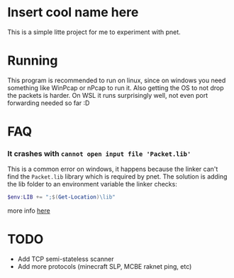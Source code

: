# Insert cool name here
This is a simple litte project for me to experiment with pnet.

# Running
This program is recommended to run on linux, since on windows you need something like WinPcap or nPcap to run it. Also getting the OS to not drop the packets is harder.
On WSL it runs surprisingly well, not even port forwarding needed so far :D

# FAQ
### It crashes with `cannot open input file 'Packet.lib'`
This is a common error on windows, it happens because the linker can't find the `Packet.lib` library which is required by pnet. The solution is adding the lib folder to an environment variable the linker checks:
```powershell
$env:LIB += ";$(Get-Location)\lib"
```
more info [here](https://github.com/libpnet/libpnet?tab=readme-ov-file#windows)

# TODO
- Add TCP semi-stateless scanner
- Add more protocols (minecraft SLP, MCBE raknet ping, etc)